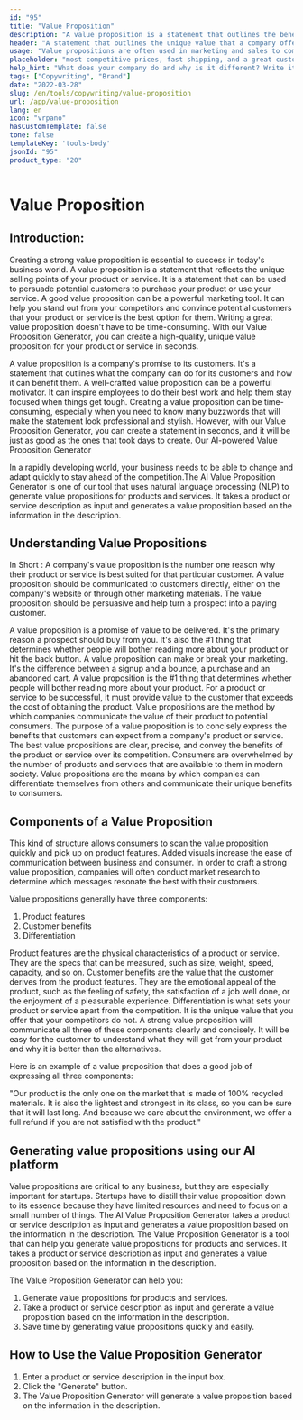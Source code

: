 ```yaml
---
id: "95"
title: "Value Proposition"
description: "A value proposition is a statement that outlines the benefits that a company offers to its customers. It is a statement of what the company can do for its customers, and it is often used as a way to differentiate one company from another."
header: "A statement that outlines the unique value that a company offers to its customers."
usage: "Value propositions are often used in marketing and sales to communicate what a company does and why it is different. The following generator can help you design and brainstrom a stylistic value propositions that is closely aligned with your brand"
placeholder: "most competitive prices, fast shipping, and a great customer service."
help_hint: "What does your company do and why is it different? Write it down and we'll turn it into a Value Proposition."
tags: ["Copywriting", "Brand"]
date: "2022-03-28"
slug: /en/tools/copywriting/value-proposition
url: /app/value-proposition
lang: en
icon: "vrpano"
hasCustomTemplate: false
tone: false
templateKey: 'tools-body'
jsonId: "95"
product_type: "20"
---
```


# Value Proposition

## Introduction:

Creating a strong value proposition is essential to success in today's business world. A value proposition is a statement that reflects the unique selling points of your product or service. It is a statement that can be used to persuade potential customers to purchase your product or use your service. A good value proposition can be a powerful marketing tool. It can help you stand out from your competitors and convince potential customers that your product or service is the best option for them. Writing a great value proposition doesn't have to be time-consuming. With our Value Proposition Generator, you can create a high-quality, unique value proposition for your product or service in seconds.

A value proposition is a company's promise to its customers. It's a statement that outlines what the company can do for its customers and how it can benefit them. A well-crafted value proposition can be a powerful motivator. It can inspire employees to do their best work and help them stay focused when things get tough. Creating a value proposition can be time-consuming, especially when you need to know many buzzwords that will make the statement look professional and stylish. However, with our Value Proposition Generator, you can create a statement in seconds, and it will be just as good as the ones that took days to create. Our AI-powered Value Proposition Generator

In a rapidly developing world, your business needs to be able to change and adapt quickly to stay ahead of the competition.The AI Value Proposition Generator is one of our tool that uses natural language processing (NLP) to generate value propositions for products and services. It takes a product or service description as input and generates a value proposition based on the information in the description.

## Understanding Value Propositions

In Short : A company's value proposition is the number one reason why their product or service is best suited for that particular customer. A value proposition should be communicated to customers directly, either on the company's website or through other marketing materials. The value proposition should be persuasive and help turn a prospect into a paying customer.

A value proposition is a promise of value to be delivered. It's the primary reason a prospect should buy from you. It's also the #1 thing that determines whether people will bother reading more about your product or hit the back button.
A value proposition can make or break your marketing. It's the difference between a signup and a bounce, a purchase and an abandoned cart. A value proposition is the #1 thing that determines whether people will bother reading more about your product.
For a product or service to be successful, it must provide value to the customer that exceeds the cost of obtaining the product. Value propositions are the method by which companies communicate the value of their product to potential consumers. The purpose of a value proposition is to concisely express the benefits that customers can expect from a company's product or service.
The best value propositions are clear, precise, and convey the benefits of the product or service over its competition. Consumers are overwhelmed by the number of products and services that are available to them in modern society. Value propositions are the means by which companies can differentiate themselves from others and communicate their unique benefits to consumers.

## Components of a Value Proposition

This kind of structure allows consumers to scan the value proposition quickly and pick up on product features. Added visuals increase the ease of communication between business and consumer. In order to craft a strong value proposition, companies will often conduct market research to determine which messages resonate the best with their customers.

Value propositions generally have three components:

1. Product features
2. Customer benefits
3. Differentiation

Product features are the physical characteristics of a product or service. They are the specs that can be measured, such as size, weight, speed, capacity, and so on. Customer benefits are the value that the customer derives from the product features. They are the emotional appeal of the product, such as the feeling of safety, the satisfaction of a job well done, or the enjoyment of a pleasurable experience. Differentiation is what sets your product or service apart from the competition. It is the unique value that you offer that your competitors do not.
A strong value proposition will communicate all three of these components clearly and concisely. It will be easy for the customer to understand what they will get from your product and why it is better than the alternatives.

Here is an example of a value proposition that does a good job of expressing all three components:

"Our product is the only one on the market that is made of 100% recycled materials. It is also the lightest and strongest in its class, so you can be sure that it will last long. And because we care about the environment, we offer a full refund if you are not satisfied with the product."

## Generating value propositions using our AI platform

Value propositions are critical to any business, but they are especially important for startups. Startups have to distill their value proposition down to its essence because they have limited resources and need to focus on a small number of things. The AI Value Proposition Generator takes a product or service description as input and generates a value proposition based on the information in the description.
The Value Proposition Generator is a tool that can help you generate value propositions for products and services. It takes a product or service description as input and generates a value proposition based on the information in the description.

The Value Proposition Generator can help you:

1. Generate value propositions for products and services.
2. Take a product or service description as input and generate a value proposition based on the information in the description.
3. Save time by generating value propositions quickly and easily.

## How to Use the Value Proposition Generator

1. Enter a product or service description in the input box.
2. Click the "Generate" button.
3. The Value Proposition Generator will generate a value proposition based on the information in the description.
